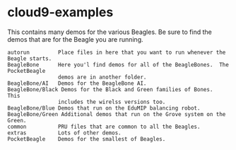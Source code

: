 # cloud9-examples

This contains many demos for the various Beagles.  Be sure to find the
demos that are for the Beagle you are running.
```
autorun         Place files in here that you want to run whenever the Beagle starts.
BeagleBone      Here you'l find demos for all of the BeagleBones.  The PocketBeagle 
                demos are in another folder.
BeagleBone/AI   Demos for the BeagleBone AI.
BeagleBone/Black Demos for the Black and Green families of Bones.  This
                includes the wirelss versions too.
BeagleBone/Blue Demos that run on the EduMIP balancing robot.
BeagleBone/Green Additional demos that run on the Grove system on the Green.
common          PRU files that are common to all the Beagles.
extras          Lots of other demos.
PocketBeagle    Demos for the smallest of Beagles.
```